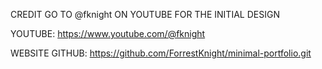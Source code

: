 CREDIT GO TO @fknight ON YOUTUBE FOR THE INITIAL DESIGN

YOUTUBE: https://www.youtube.com/@fknight

WEBSITE GITHUB: https://github.com/ForrestKnight/minimal-portfolio.git


